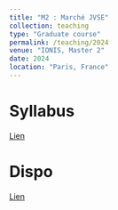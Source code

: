 ```yaml
---
title: "M2 : Marché JVSE"
collection: teaching
type: "Graduate course"
permalink: /teaching/2024
venue: "IONIS, Master 2"
date: 2024
location: "Paris, France"
---
```


Syllabus
======
[Lien](https://drive.google.com/file/d/1KcsF5fh1rl6mXBJC00eWVdrEJzEbDAOJ/view?usp=sharing) 

Dispo
======
[Lien](https://drive.google.com/file/d/1AY0-ypf4gq5ZC8MX72BzjmInrQo_ID1_/view?usp=sharing) 